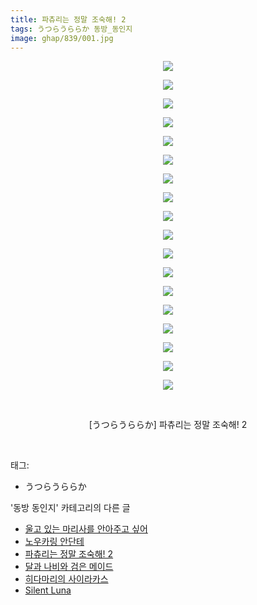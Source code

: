 ```yaml
---
title: 파츄리는 정말 조숙해! 2
tags: うつらうららか 동방_동인지
image: ghap/839/001.jpg
---
```

<div class="article">
<p style="text-align: center; clear: none; float: none;"><img src="{{ site.nasurl }}/ghap/839/001.jpg"/></p>
<p style="text-align: center; clear: none; float: none;"><img src="{{ site.nasurl }}/ghap/839/002.jpg"/></p>
<p style="text-align: center; clear: none; float: none;"><img src="{{ site.nasurl }}/ghap/839/003.jpg"/></p>
<p style="text-align: center; clear: none; float: none;"><img src="{{ site.nasurl }}/ghap/839/004.jpg"/></p>
<p style="text-align: center; clear: none; float: none;"><img src="{{ site.nasurl }}/ghap/839/005.jpg"/></p>
<p style="text-align: center; clear: none; float: none;"><img src="{{ site.nasurl }}/ghap/839/006.jpg"/></p>
<p style="text-align: center; clear: none; float: none;"><img src="{{ site.nasurl }}/ghap/839/007.jpg"/></p>
<p style="text-align: center; clear: none; float: none;"><img src="{{ site.nasurl }}/ghap/839/008.jpg"/></p>
<p style="text-align: center; clear: none; float: none;"><img src="{{ site.nasurl }}/ghap/839/009.jpg"/></p>
<p style="text-align: center; clear: none; float: none;"><img src="{{ site.nasurl }}/ghap/839/010.jpg"/></p>
<p style="text-align: center; clear: none; float: none;"><img src="{{ site.nasurl }}/ghap/839/011.jpg"/></p>
<p style="text-align: center; clear: none; float: none;"><img src="{{ site.nasurl }}/ghap/839/012.jpg"/></p>
<p style="text-align: center; clear: none; float: none;"><img src="{{ site.nasurl }}/ghap/839/013.jpg"/></p>
<p style="text-align: center; clear: none; float: none;"><img src="{{ site.nasurl }}/ghap/839/014.jpg"/></p>
<p style="text-align: center; clear: none; float: none;"><img src="{{ site.nasurl }}/ghap/839/015.jpg"/></p>
<p style="text-align: center; clear: none; float: none;"><img src="{{ site.nasurl }}/ghap/839/016.jpg"/></p>
<p style="text-align: center; clear: none; float: none;"><img src="{{ site.nasurl }}/ghap/839/017.jpg"/></p>
<p style="text-align: center; clear: none; float: none;"><img src="{{ site.nasurl }}/ghap/839/018.jpg"/></p>
<p style="text-align: center; clear: none; float: none;"><br/></p>
<p style="text-align: center; clear: none; float: none;">[うつらうららか] 파츄리는 정말 조숙해! 2</p>
<p><br/></p>
</div><div class="tagTrail">
<p>태그: </p>
<ul>
<li>うつらうららか</li>
</ul>
</div><div class="another">
<p>'동방 동인지' 카테고리의 다른 글</p>
<ul>
<li><a href="/2016-07-14-ghap_841">울고 있는 마리사를 안아주고 싶어</a></li>
<li><a href="/2016-07-14-ghap_840">노우카링 안단테</a></li>
<li><a href="/2016-07-13-ghap_839">파츄리는 정말 조숙해! 2</a></li>
<li><a href="/2016-07-13-ghap_838">달과 나비와 검은 메이드</a></li>
<li><a href="/2016-07-13-ghap_835">히다마리의 사이라카스</a></li>
<li><a href="/2016-07-13-ghap_834">Silent Luna</a></li>
</ul>
</div><div class="cb_module cb_fluid">
<div class="cb_wrt cb_profile">
</div><!-- commentList close -->
</div>